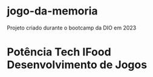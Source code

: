 # jogo-da-memoria
Projeto criado durante o bootcamp da DIO em 2023

# Potência Tech IFood Desenvolvimento de Jogos

